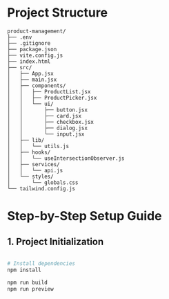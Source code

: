 # Project Structure

```
product-management/
├── .env
├── .gitignore
├── package.json
├── vite.config.js
├── index.html
├── src/
│   ├── App.jsx
│   ├── main.jsx
│   ├── components/
│   │   ├── ProductList.jsx
│   │   ├── ProductPicker.jsx
│   │   └── ui/
│   │       ├── button.jsx
│   │       ├── card.jsx
│   │       ├── checkbox.jsx
│   │       ├── dialog.jsx
│   │       └── input.jsx
│   ├── lib/
│   │   └── utils.js
│   ├── hooks/
│   │   └── useIntersectionObserver.js
│   ├── services/
│   │   └── api.js
│   └── styles/
│       └── globals.css
└── tailwind.config.js
```

# Step-by-Step Setup Guide

## 1. Project Initialization

```bash

# Install dependencies
npm install
```

```bash
npm run build
npm run preview
```
